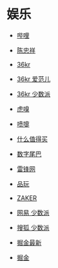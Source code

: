 # 娱乐


<div id = "首"></div>
<script src = "../js/首.js"></script>


* [哔哩](https://m.bilibili.com/)
* [陈忠祥](https://m.bilibili.com/space/238171819)


* [36kr](https://m.36kr.com/)
* [36kr 爱范儿](https://m.36kr.com/user/16637033)
* [36kr 少数派](https://m.36kr.com/user/569821167)


* [虎嗅](https://m.huxiu.com/)
* [喷嚏](http://www.dapenti.com/blog/indexforweb.asp)
* [什么值得买](https://m.smzdm.com/)


* [数字尾巴](https://m.dgtle.com/)
* [雷锋网](https://www.leiphone.com/)
* [品玩](https://www.pingwest.com/)


* [ZAKER](http://www.myzaker.com/)


* [网易 少数派](https://3g.163.com/news/sub/T1466761210552.html)
* [搜狐 少数派](https://m.sohu.com/media/115785)


* [掘金最新](https://juejin.cn/?sort=newest)
* [掘金](https://juejin.cn/)
